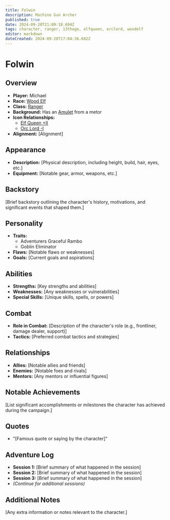 ```yaml
---
title: Folwin
description: Machine Gun Archer
published: true
date: 2024-09-20T21:09:18.694Z
tags: character, ranger, 13thage, elfqueen, orclord, woodelf
editor: markdown
dateCreated: 2024-09-20T17:04:36.682Z
---
```


# Folwin

## Overview
- **Player:** Michael
- **Race:** [Wood Elf](/t/woodelf)
- **Class:** [Ranger](/t/ranger)
- **Background:** Has an [Amulet](/13thAge/Balthazar/items/amulet) from a metor
- **Icon Relationships:** 
  - [Elf Queen +II](/t/elfqueen)
  - [Orc Lord -I](/t/orclord)
- **Alignment:** [Alignment]

## Appearance
- **Description:** [Physical description, including height, build, hair, eyes, etc.]
- **Equipment:** [Notable gear, armor, weapons, etc.]

## Backstory
[Brief backstory outlining the character's history, motivations, and significant events that shaped them.]

## Personality
- **Traits:** 
  - Adventurers Graceful Rambo
  - Goblin Eliminator
- **Flaws:** [Notable flaws or weaknesses]
- **Goals:** [Current goals and aspirations]

## Abilities
- **Strengths:** [Key strengths and abilities]
- **Weaknesses:** [Any weaknesses or vulnerabilities]
- **Special Skills:** [Unique skills, spells, or powers]

## Combat
- **Role in Combat:** [Description of the character's role (e.g., frontliner, damage dealer, support)]
- **Tactics:** [Preferred combat tactics and strategies]

## Relationships
- **Allies:** [Notable allies and friends]
- **Enemies:** [Notable foes and rivals]
- **Mentors:** [Any mentors or influential figures]

## Notable Achievements
[List significant accomplishments or milestones the character has achieved during the campaign.]

## Quotes
- "[Famous quote or saying by the character]"

## Adventure Log
- **Session 1:** [Brief summary of what happened in the session]
- **Session 2:** [Brief summary of what happened in the session]
- **Session 3:** [Brief summary of what happened in the session]
- *(Continue for additional sessions)*

## Additional Notes
[Any extra information or notes relevant to the character.]
